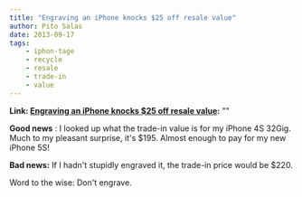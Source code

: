 ```yaml
---
title: "Engraving an iPhone knocks $25 off resale value"
author: Pito Salas
date: 2013-09-17
tags:
    - iphon-tage
    - recycle
    - resale
    - trade-in
    - value
---
```


**Link: [Engraving an iPhone knocks $25 off resale value](None):** ""

**Good news** : I looked up what the trade-in value is for my iPhone 4S 32Gig.
Much to my pleasant surprise, it's $195. Almost enough to pay for my new
iPhone 5S!

**Bad news:** If I hadn't stupidly engraved it, the trade-in price would be
$220.

Word to the wise: Don't engrave.


